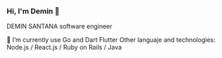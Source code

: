 ### Hi, I'm Demin 👋

<!--
**deminsantana/deminsantana** is a ✨ _special_ ✨ repository because its `README.md` (this file) appears on your GitHub profile.

Here are some ideas to get you started:

- 🔭 I’m currently working on ...
- 🌱 I’m currently learning ...
- 👯 I’m looking to collaborate on ...
- 🤔 I’m looking for help with ...
- 💬 Ask me about ...
- 📫 How to reach me: ...
- 😄 Pronouns: ...
- ⚡ Fun fact: ...
-->

DEMIN SANTANA
software engineer

🌱 I’m currently use Go and Dart Flutter
Other languaje and technologies: Node.js / React.js / Ruby on Rails / Java


